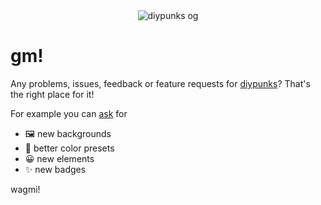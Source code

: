<div align="center">
    <img src="https://diypunks.xyz/og.png" alt="diypunks og">
</div>

# gm!

Any problems, issues, feedback or feature requests for [diypunks](https://diypunks.xyz)? That's the right place for it!

For example you can [ask](https://github.com/diypunks/wagmi/issues/new) for

- 🖼 new backgrounds
- 🎨 better color presets
- 😀 new elements
- ✨ new badges

wagmi!
